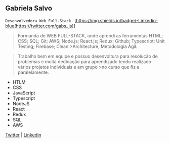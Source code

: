 ## Gabriela Salvo

``
Desenvolvedora Web Full-Stack 
``
[https://img.shields.io/badge/-Linkedin-blue(https://twitter.com/gabs_js)]


> Formanda de WEB FULL-STACK, onde aprendi as ferramentas HTML; CSS; SQL; Git; AWS; Node.js; React.js; Redux; Github; Typescript; Unit Testing; Firebase; Clean >Architecture; Metodologia Ágil.

>Trabalho bem em equipe e possuo desenvoltura para resolução de problemas e muita dedicação para aprendizado tendo realizado vários projetos individuais e em grupo >no curso que fiz e paralelamente.


 * HTLM
 * CSS
 * JavaScript
 * Typescript
 * NodeJS
 * React 
 * Redux 
 * SQL 
 * AWS

[Twitter](https://twitter.com/gabs_js) |
[Linkedin](https://www.linkedin.com/in/gabriela-salvo1991/)


